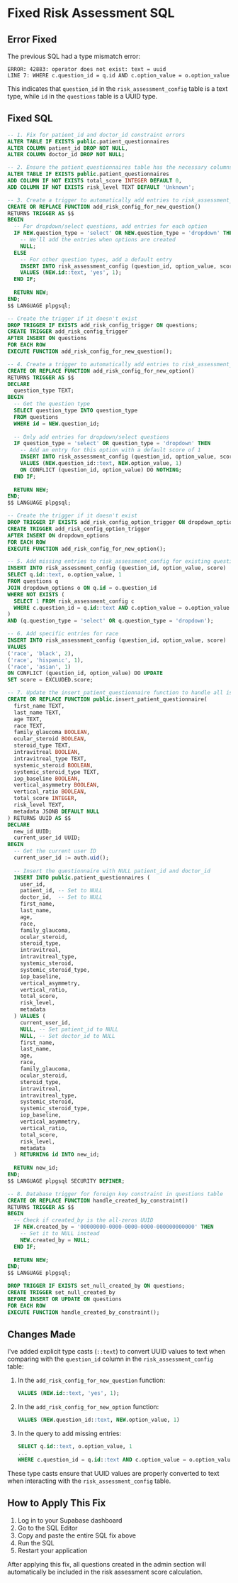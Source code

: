 # Fixed Risk Assessment SQL

## Error Fixed

The previous SQL had a type mismatch error:
```
ERROR: 42883: operator does not exist: text = uuid
LINE 7: WHERE c.question_id = q.id AND c.option_value = o.option_value
```

This indicates that `question_id` in the `risk_assessment_config` table is a text type, while `id` in the `questions` table is a UUID type.

## Fixed SQL

```sql
-- 1. Fix for patient_id and doctor_id constraint errors
ALTER TABLE IF EXISTS public.patient_questionnaires
ALTER COLUMN patient_id DROP NOT NULL,
ALTER COLUMN doctor_id DROP NOT NULL;

-- 2. Ensure the patient_questionnaires table has the necessary columns for risk scoring
ALTER TABLE IF EXISTS public.patient_questionnaires 
ADD COLUMN IF NOT EXISTS total_score INTEGER DEFAULT 0,
ADD COLUMN IF NOT EXISTS risk_level TEXT DEFAULT 'Unknown';

-- 3. Create a trigger to automatically add entries to risk_assessment_config when new questions are created
CREATE OR REPLACE FUNCTION add_risk_config_for_new_question()
RETURNS TRIGGER AS $$
BEGIN
  -- For dropdown/select questions, add entries for each option
  IF NEW.question_type = 'select' OR NEW.question_type = 'dropdown' THEN
    -- We'll add the entries when options are created
    NULL;
  ELSE
    -- For other question types, add a default entry
    INSERT INTO risk_assessment_config (question_id, option_value, score)
    VALUES (NEW.id::text, 'yes', 1);
  END IF;
  
  RETURN NEW;
END;
$$ LANGUAGE plpgsql;

-- Create the trigger if it doesn't exist
DROP TRIGGER IF EXISTS add_risk_config_trigger ON questions;
CREATE TRIGGER add_risk_config_trigger
AFTER INSERT ON questions
FOR EACH ROW
EXECUTE FUNCTION add_risk_config_for_new_question();

-- 4. Create a trigger to automatically add entries to risk_assessment_config when new dropdown options are created
CREATE OR REPLACE FUNCTION add_risk_config_for_new_option()
RETURNS TRIGGER AS $$
DECLARE
  question_type TEXT;
BEGIN
  -- Get the question type
  SELECT question_type INTO question_type
  FROM questions
  WHERE id = NEW.question_id;
  
  -- Only add entries for dropdown/select questions
  IF question_type = 'select' OR question_type = 'dropdown' THEN
    -- Add an entry for this option with a default score of 1
    INSERT INTO risk_assessment_config (question_id, option_value, score)
    VALUES (NEW.question_id::text, NEW.option_value, 1)
    ON CONFLICT (question_id, option_value) DO NOTHING;
  END IF;
  
  RETURN NEW;
END;
$$ LANGUAGE plpgsql;

-- Create the trigger if it doesn't exist
DROP TRIGGER IF EXISTS add_risk_config_option_trigger ON dropdown_options;
CREATE TRIGGER add_risk_config_option_trigger
AFTER INSERT ON dropdown_options
FOR EACH ROW
EXECUTE FUNCTION add_risk_config_for_new_option();

-- 5. Add missing entries to risk_assessment_config for existing questions and options
INSERT INTO risk_assessment_config (question_id, option_value, score)
SELECT q.id::text, o.option_value, 1
FROM questions q
JOIN dropdown_options o ON q.id = o.question_id
WHERE NOT EXISTS (
  SELECT 1 FROM risk_assessment_config c
  WHERE c.question_id = q.id::text AND c.option_value = o.option_value
)
AND (q.question_type = 'select' OR q.question_type = 'dropdown');

-- 6. Add specific entries for race
INSERT INTO risk_assessment_config (question_id, option_value, score)
VALUES 
('race', 'black', 2),
('race', 'hispanic', 1),
('race', 'asian', 1)
ON CONFLICT (question_id, option_value) DO UPDATE
SET score = EXCLUDED.score;

-- 7. Update the insert_patient_questionnaire function to handle all issues
CREATE OR REPLACE FUNCTION public.insert_patient_questionnaire(
  first_name TEXT,
  last_name TEXT,
  age TEXT,
  race TEXT,
  family_glaucoma BOOLEAN,
  ocular_steroid BOOLEAN,
  steroid_type TEXT,
  intravitreal BOOLEAN,
  intravitreal_type TEXT,
  systemic_steroid BOOLEAN,
  systemic_steroid_type TEXT,
  iop_baseline BOOLEAN,
  vertical_asymmetry BOOLEAN,
  vertical_ratio BOOLEAN,
  total_score INTEGER,
  risk_level TEXT,
  metadata JSONB DEFAULT NULL
) RETURNS UUID AS $$
DECLARE
  new_id UUID;
  current_user_id UUID;
BEGIN
  -- Get the current user ID
  current_user_id := auth.uid();
  
  -- Insert the questionnaire with NULL patient_id and doctor_id
  INSERT INTO public.patient_questionnaires (
    user_id,
    patient_id, -- Set to NULL
    doctor_id,  -- Set to NULL
    first_name,
    last_name,
    age,
    race,
    family_glaucoma,
    ocular_steroid,
    steroid_type,
    intravitreal,
    intravitreal_type,
    systemic_steroid,
    systemic_steroid_type,
    iop_baseline,
    vertical_asymmetry,
    vertical_ratio,
    total_score,
    risk_level,
    metadata
  ) VALUES (
    current_user_id,
    NULL, -- Set patient_id to NULL
    NULL, -- Set doctor_id to NULL
    first_name,
    last_name,
    age,
    race,
    family_glaucoma,
    ocular_steroid,
    steroid_type,
    intravitreal,
    intravitreal_type,
    systemic_steroid,
    systemic_steroid_type,
    iop_baseline,
    vertical_asymmetry,
    vertical_ratio,
    total_score,
    risk_level,
    metadata
  ) RETURNING id INTO new_id;
  
  RETURN new_id;
END;
$$ LANGUAGE plpgsql SECURITY DEFINER;

-- 8. Database trigger for foreign key constraint in questions table
CREATE OR REPLACE FUNCTION handle_created_by_constraint()
RETURNS TRIGGER AS $$
BEGIN
  -- Check if created_by is the all-zeros UUID
  IF NEW.created_by = '00000000-0000-0000-0000-000000000000' THEN
    -- Set it to NULL instead
    NEW.created_by = NULL;
  END IF;
  
  RETURN NEW;
END;
$$ LANGUAGE plpgsql;

DROP TRIGGER IF EXISTS set_null_created_by ON questions;
CREATE TRIGGER set_null_created_by
BEFORE INSERT OR UPDATE ON questions
FOR EACH ROW
EXECUTE FUNCTION handle_created_by_constraint();
```

## Changes Made

I've added explicit type casts (`::text`) to convert UUID values to text when comparing with the `question_id` column in the `risk_assessment_config` table:

1. In the `add_risk_config_for_new_question` function:
   ```sql
   VALUES (NEW.id::text, 'yes', 1);
   ```

2. In the `add_risk_config_for_new_option` function:
   ```sql
   VALUES (NEW.question_id::text, NEW.option_value, 1)
   ```

3. In the query to add missing entries:
   ```sql
   SELECT q.id::text, o.option_value, 1
   ...
   WHERE c.question_id = q.id::text AND c.option_value = o.option_value
   ```

These type casts ensure that UUID values are properly converted to text when interacting with the `risk_assessment_config` table.

## How to Apply This Fix

1. Log in to your Supabase dashboard
2. Go to the SQL Editor
3. Copy and paste the entire SQL fix above
4. Run the SQL
5. Restart your application

After applying this fix, all questions created in the admin section will automatically be included in the risk assessment score calculation.
